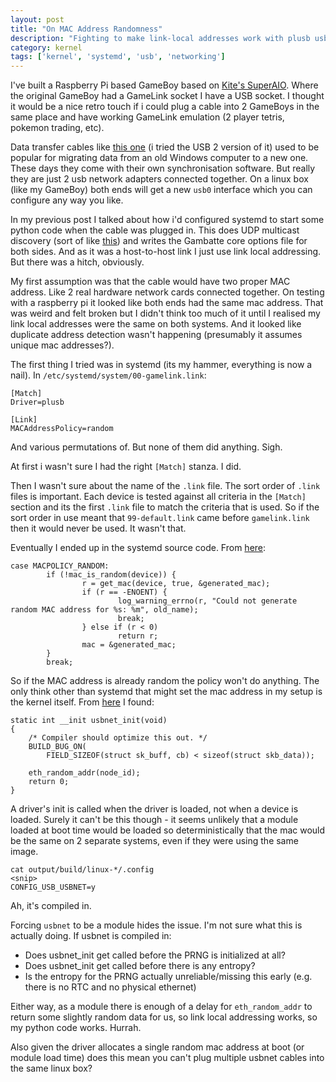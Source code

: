 ```yaml
---
layout: post
title: "On MAC Address Randomness"
description: "Fighting to make link-local addresses work with plusb usbnet cables - when MACAddressPolicy=random isn't enough"
category: kernel
tags: ['kernel', 'systemd', 'usb', 'networking']
---
```


I've built a Raspberry Pi based GameBoy based on [Kite's SuperAIO](https://www.youtube.com/watch?v=jweRkxGF1mA). Where the original GameBoy had a GameLink socket I have a USB socket. I thought it would be a nice retro touch if i could plug a cable into 2 GameBoys in the same place and have working GameLink emulation (2 player tetris, pokemon trading, etc).

Data transfer cables like [this one](https://www.amazon.co.uk/d/Cables/Transfer-Cable/B01B6X8QP0/) (i tried the USB 2 version of it) used to be popular for migrating data from an old Windows computer to a new one. These days they come with their own synchronisation software. But really they are just 2 usb network adapters connected together. On a linux box (like my GameBoy) both ends will get a new `usb0` interface which you can configure any way you like.

In my previous post I talked about how i'd configured systemd to start some python code when the cable was plugged in. This does UDP multicast discovery (sort of like [this](https://gist.github.com/mcfloundinho/4f785d4546057b49b56c)) and writes the Gambatte core options file for both sides. And as it was a host-to-host link I just use link local addressing. But there was a hitch, obviously.

My first assumption was that the cable would have two proper MAC address. Like 2 real hardware network cards connected together. On testing with a raspberry pi it looked like both ends had the same mac address. That was weird and felt broken but I didn't think too much of it until I realised my link local addresses were the same on both systems. And it looked like duplicate address detection wasn't happening (presumably it assumes unique mac addresses?).

The first thing I tried was in systemd (its my hammer, everything is now a nail). In `/etc/systemd/system/00-gamelink.link`:

```
[Match]
Driver=plusb

[Link]
MACAddressPolicy=random
```

And various permutations of. But none of them did anything. Sigh.

At first i wasn't sure I had the right `[Match]` stanza. I did.

Then I wasn't sure about the name of the `.link` file. The sort order of `.link` files is important. Each device is tested against all criteria in the `[Match]` section and its the first `.link` file to match the criteria that is used. So if the sort order in use meant that `99-default.link` came before `gamelink.link` then it would never be used. It wasn't that.

Eventually I ended up in the systemd source code. From [here](https://github.com/systemd/systemd/blob/6b3d378331fe714c7bf2263eaa9a8b33fc878e7c/src/udev/net/link-config.c#L458):

```
case MACPOLICY_RANDOM:
        if (!mac_is_random(device)) {
                r = get_mac(device, true, &generated_mac);
                if (r == -ENOENT) {
                        log_warning_errno(r, "Could not generate random MAC address for %s: %m", old_name);
                        break;
                } else if (r < 0)
                        return r;
                mac = &generated_mac;
        }
        break;
```

So if the MAC address is already random the policy won't do anything. The only think other than systemd that might set the mac address in my setup is the kernel itself. From [here](https://github.com/torvalds/linux/blob/bfe9b9d2df669a57a95d641ed46eb018e204c6ce/drivers/net/usb/usbnet.c#L2254) I found:

```
static int __init usbnet_init(void)
{
	/* Compiler should optimize this out. */
	BUILD_BUG_ON(
		FIELD_SIZEOF(struct sk_buff, cb) < sizeof(struct skb_data));

	eth_random_addr(node_id);
	return 0;
}
```

A driver's init is called when the driver is loaded, not when a device is loaded. Surely it can't be this though - it seems unlikely that a module loaded at boot time would be loaded so deterministically that the mac would be the same on 2 separate systems, even if they were using the same image.

```
cat output/build/linux-*/.config
<snip>
CONFIG_USB_USBNET=y
```

Ah, it's compiled in.

Forcing `usbnet` to be a module hides the issue. I'm not sure what this is actually doing. If usbnet is compiled in:

 * Does usbnet_init get called before the PRNG is initialized at all?
 * Does usbnet_init get called before there is any entropy?
 * Is the entropy for the PRNG actually unreliable/missing this early (e.g. there is no RTC and no physical ethernet)

Either way, as a module there is enough of a delay for `eth_random_addr` to return some slightly random data for us, so link local addressing works, so my python code works. Hurrah.

Also given the driver allocates a single random mac address at boot (or module load time) does this mean you can't plug multiple usbnet cables into the same linux box?
